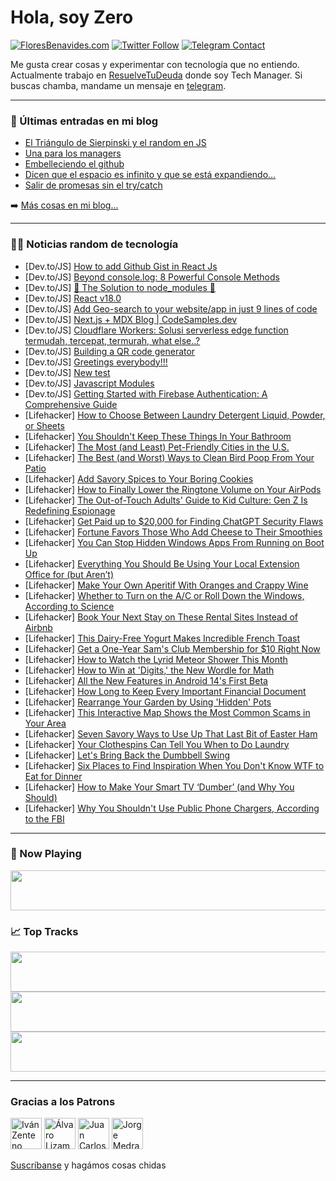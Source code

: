 # Hola, soy Zero

[![FloresBenavides.com](https://img.shields.io/website?down_message=oops&label=MiBlog&style=for-the-badge&up_message=online&url=https%3A%2F%2Ffloresbenavides.com)](https://floresbenavides.com) [![Twitter Follow](https://img.shields.io/twitter/follow/ZeroDragon?color=%231DA1F2&label=Follow&logo=twitter&logoColor=ffffff&style=for-the-badge)](https://twitter.com/zerodragon) [![Telegram Contact](https://img.shields.io/badge/escr%C3%ADbeme-ZeroDragon-%2326A5E4?style=for-the-badge&logo=telegram)](https://t.me/zerodragon)

Me gusta crear cosas y experimentar con tecnología que no entiendo.
Actualmente trabajo en [ResuelveTuDeuda](http://github.com/resuelve) donde soy Tech Manager.
Si buscas chamba, mandame un mensaje en [telegram](https://t.me/zerodragon).

---

### 📕 Últimas entradas en mi blog
<!-- BLOG-POST-LIST:START -->
- [El Triángulo de Sierpinski y el random en JS](https://floresbenavides.com/el-triangulo-de-sierpinski-y-el-random-en-js/)
- [Una para los managers](https://floresbenavides.com/una-para-los-managers/)
- [Embelleciendo el github](https://floresbenavides.com/embelleciendo-el-github/)
- [Dicen que el espacio es infinito y que se está expandiendo…](https://floresbenavides.com/dicen-que-el-espacio-es-infinito-y-que-se-esta-expandiendo/)
- [Salir de promesas sin el try/catch](https://floresbenavides.com/salir-de-promesas-sin-el-try-catch/)
<!-- BLOG-POST-LIST:END -->

➡️ [Más cosas en mi blog...](https://floresbenavides.com)

---

### 👨‍💻 Noticias random de tecnología
<!-- TECH-POSTS:START -->
- [Dev.to/JS] [How to add Github Gist in React Js](https://dev.to/jon_snow789/how-to-add-github-gist-in-react-js-4937)
- [Dev.to/JS] [Beyond console.log: 8 Powerful Console Methods](https://dev.to/nikolasbarwicki/beyond-consolelog-8-powerful-console-methods-4c0o)
- [Dev.to/JS] [💫 The Solution to node_modules 💾](https://dev.to/willkirkmanm/the-solution-to-nodemodules-30m1)
- [Dev.to/JS] [React v18.0](https://dev.to/devsahil/react-v180-3942)
- [Dev.to/JS] [Add Geo-search to your website/app in just 9 lines of code](https://dev.to/ruppysuppy/add-geo-search-to-your-websiteapp-in-just-9-lines-of-code-4kp4)
- [Dev.to/JS] [Next.js + MDX Blog | CodeSamples.dev](https://dev.to/shibun/codesampesdev-nextjs-mdx-blog-2fcg)
- [Dev.to/JS] [Cloudflare Workers: Solusi serverless edge function termudah, tercepat, termurah, what else..?](https://dev.to/reedho/cloudflare-workers-solusi-serverless-edge-function-termudah-tercepat-termurah-what-else-2pbd)
- [Dev.to/JS] [Building a QR code generator](https://dev.to/cedsengine/building-a-qr-code-generator-onj)
- [Dev.to/JS] [Greetings everybody!!!](https://dev.to/emarshall215/greetings-everybody-4ha)
- [Dev.to/JS] [New test](https://dev.to/monik182/new-test-3kil)
- [Dev.to/JS] [Javascript Modules](https://dev.to/akpvt/javascript-modules-2cl4)
- [Dev.to/JS] [Getting Started with Firebase Authentication: A Comprehensive Guide](https://dev.to/shahabmalikk/getting-started-with-firebase-authentication-a-comprehensive-guide-1j81)
- [Lifehacker] [How to Choose Between Laundry Detergent Liquid, Powder, or Sheets](https://lifehacker.com/how-to-choose-between-laundry-detergent-liquid-powder-1850339381)
- [Lifehacker] [You Shouldn&#39;t Keep These Things In Your Bathroom](https://lifehacker.com/you-shouldnt-keep-these-things-in-your-bathroom-1850339383)
- [Lifehacker] [The Most &lpar;and Least&rpar; Pet-Friendly Cities in the U.S.](https://lifehacker.com/the-most-and-least-pet-friendly-cities-in-the-u-s-1850339385)
- [Lifehacker] [The Best &lpar;and Worst&rpar; Ways to Clean Bird Poop From Your Patio](https://lifehacker.com/the-best-and-worst-ways-to-clean-bird-poop-from-your-1850337329)
- [Lifehacker] [Add Savory Spices to Your Boring Cookies](https://lifehacker.com/add-savory-spices-to-your-boring-cookies-1850334335)
- [Lifehacker] [How to Finally Lower the Ringtone Volume on Your AirPods](https://lifehacker.com/how-to-finally-lower-the-ringtone-volume-on-your-airpod-1850332170)
- [Lifehacker] [The Out-of-Touch Adults&#39; Guide to Kid Culture: Gen Z Is Redefining Espionage](https://lifehacker.com/the-out-of-touch-adults-guide-to-kid-culture-gen-z-is-1850335727)
- [Lifehacker] [Get Paid up to $20,000 for Finding ChatGPT Security Flaws](https://lifehacker.com/get-paid-up-to-20-000-for-finding-chatgpt-security-fla-1850333616)
- [Lifehacker] [Fortune Favors Those Who Add Cheese to Their Smoothies](https://lifehacker.com/fortune-favors-those-who-add-cheese-to-their-smoothies-1850329579)
- [Lifehacker] [You Can Stop Hidden Windows Apps From Running on Boot Up](https://lifehacker.com/you-can-stop-hidden-windows-apps-from-running-on-boot-u-1850332775)
- [Lifehacker] [Everything You Should Be Using Your Local Extension Office for &lpar;but Aren’t&rpar;](https://lifehacker.com/everything-you-should-be-using-your-local-extension-off-1850329094)
- [Lifehacker] [Make Your Own Aperitif With Oranges and Crappy Wine](https://lifehacker.com/make-your-own-aperitif-with-oranges-and-shitty-wine-1850330111)
- [Lifehacker] [Whether to Turn on the A/C or Roll Down the Windows, According to Science](https://lifehacker.com/whether-to-turn-on-the-a-c-or-roll-down-the-windows-ac-1850334173)
- [Lifehacker] [Book Your Next Stay on These Rental Sites Instead of Airbnb](https://lifehacker.com/book-your-next-stay-on-these-rental-sites-instead-of-ai-1850329351)
- [Lifehacker] [This Dairy-Free Yogurt Makes Incredible French Toast](https://lifehacker.com/this-dairy-free-yogurt-makes-incredible-french-toast-1850329387)
- [Lifehacker] [Get a One-Year Sam&#39;s Club Membership for $10 Right Now](https://lifehacker.com/get-a-one-year-sams-club-membership-for-10-right-now-1850333329)
- [Lifehacker] [How to Watch the Lyrid Meteor Shower This Month](https://lifehacker.com/how-to-watch-the-lyrid-meteor-shower-this-month-1850333564)
- [Lifehacker] [How to Win at &#39;Digits,&#39; the New Wordle for Math](https://lifehacker.com/how-to-win-at-digits-the-new-wordle-for-math-1850333000)
- [Lifehacker] [All the New Features in Android 14&#39;s First Beta](https://lifehacker.com/all-the-new-features-in-android-14s-first-beta-1850332344)
- [Lifehacker] [How Long to Keep Every Important Financial Document](https://lifehacker.com/how-long-to-keep-every-important-financial-document-1850328770)
- [Lifehacker] [Rearrange Your Garden by Using &#39;Hidden&#39; Pots](https://lifehacker.com/rearrange-your-garden-by-using-hidden-pots-1850327240)
- [Lifehacker] [This Interactive Map Shows the Most Common Scams in Your Area](https://lifehacker.com/this-interactive-map-shows-the-most-common-scams-in-you-1850325327)
- [Lifehacker] [Seven Savory Ways to Use Up That Last Bit of Easter Ham](https://lifehacker.com/seven-savory-ways-to-use-up-that-last-bit-of-easter-ham-1850328105)
- [Lifehacker] [Your Clothespins Can Tell You When to Do Laundry](https://lifehacker.com/your-clothespins-can-tell-you-when-to-do-laundry-1850327313)
- [Lifehacker] [Let&#39;s Bring Back the Dumbbell Swing](https://lifehacker.com/lets-bring-back-the-dumbbell-swing-1850328581)
- [Lifehacker] [Six Places to Find Inspiration When You Don&#39;t Know WTF to Eat for Dinner](https://lifehacker.com/six-places-to-find-inspiration-when-you-dont-know-wtf-t-1850328218)
- [Lifehacker] [How to Make Your Smart TV ‘Dumber’ &lpar;and Why You Should&rpar;](https://lifehacker.com/how-to-make-your-smart-tv-dumber-and-why-you-should-1850327166)
- [Lifehacker] [Why You Shouldn&#39;t Use Public Phone Chargers, According to the FBI](https://lifehacker.com/why-you-shouldnt-use-public-phone-chargers-according-t-1850323960)<!-- TECH-POSTS:END -->

---

### 🎵 Now Playing
<a href="https://spotify-now-playing-dun.vercel.app/now-playing?open"><img src="https://spotify-now-playing-dun.vercel.app/now-playing" width="540" height="64"></a>

### 📈 Top Tracks
<a href="https://spotify-now-playing-dun.vercel.app/top-tracks?i=1&open"><img src="https://spotify-now-playing-dun.vercel.app/top-tracks?i=1" width="540" height="64"></a>
<a href="https://spotify-now-playing-dun.vercel.app/top-tracks?i=2&open"><img src="https://spotify-now-playing-dun.vercel.app/top-tracks?i=2" width="540" height="64"></a>
<a href="https://spotify-now-playing-dun.vercel.app/top-tracks?i=3&open"><img src="https://spotify-now-playing-dun.vercel.app/top-tracks?i=3" width="540" height="64"></a>

---

### Gracias a los Patrons
[<img src="https://avatars.githubusercontent.com/u/243380?v=4" alt="Iván Zenteno" width="50px">](https://github.com/k001) [<img src="https://avatars.githubusercontent.com/u/19955639?v=4" alt="Álvaro Lizama" width="50px">](https://github.com/alvarolizama) [<img src="https://avatars.githubusercontent.com/u/2718753?v=4" alt="Juan Carlos Ruiz" width="50px">](https://github.com/JuanCrg90) [<img src="https://avatars.githubusercontent.com/u/37025?v=4" alt="Jorge Medrano" width="50px">](https://github.com/h1pp1e) 

[Suscríbanse](https://www.patreon.com/zerodragon) y hagámos cosas chidas

